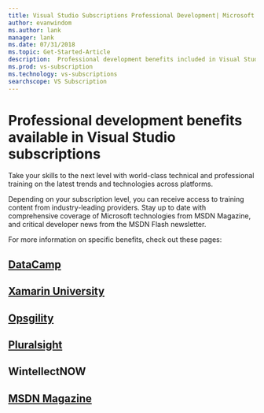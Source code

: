```yaml
---
title: Visual Studio Subscriptions Professional Development| Microsoft Docs
author: evanwindom
ms.author: lank
manager: lank
ms.date: 07/31/2018
ms.topic: Get-Started-Article
description:  Professional development benefits included in Visual Studio subscriptions
ms.prod: vs-subscription
ms.technology: vs-subscriptions
searchscope: VS Subscription
---
```


# Professional development benefits available in Visual Studio subscriptions

Take your skills to the next level with world-class technical and professional training on the latest trends and technologies across platforms. 

Depending on your subscription level, you can receive access to training content from industry-leading providers.  Stay up to date with comprehensive coverage of Microsoft technologies from MSDN Magazine, and critical developer news from the MSDN Flash newsletter. 

For more information on specific benefits, check out these pages:

## [DataCamp](vs-datacamp.md)
## [Xamarin University](vs-xamarin.md)
## [Opsgility](vs-opsgility.md)
## [Pluralsight](vs-pluralsight.md)
## WintellectNOW
## [MSDN Magazine](vs-msdn.md)
